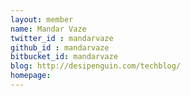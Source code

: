 ```yaml
---
layout: member
name: Mandar Vaze
twitter_id : mandarvaze
github_id : mandarvaze
bitbucket_id: mandarvaze
blog: http://desipenguin.com/techblog/
homepage: 
---
```

